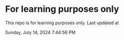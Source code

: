 # For learning purposes only
This repo is for learning purposes only.
Last updated at

Sunday, July 14, 2024 7:44:56 PM

